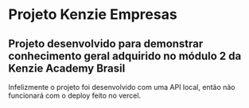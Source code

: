 # Projeto Kenzie Empresas
## Projeto desenvolvido para demonstrar conhecimento geral adquirido no módulo 2 da Kenzie Academy Brasil

Infelizmente o projeto foi desenvolvido com uma API local, então não funcionará com o deploy feito no vercel.
